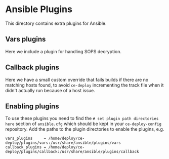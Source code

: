 # Ansible Plugins
This directory contains extra plugins for Ansible.

## Vars plugins
Here we include a plugin for handling SOPS decryption.

## Callback plugins
Here we have a small custom override that fails builds if there are no matching hosts found, to avoid `ce-deploy` incrementing the track file when it didn't actually run because of a host issue.

## Enabling plugins
To use these plugins you need to find the `# set plugin path directories here` section of `ansible.cfg` which should be kept in your `ce-deploy-config` repository. Add the paths to the plugin directories to enable the plugins, e.g.

```
vars_plugins     = /home/deploy/ce-deploy/plugins/vars:/usr/share/ansible/plugins/vars
callback_plugins = /home/deploy/ce-deploy/plugins/callback:/usr/share/ansible/plugins/callback
```
